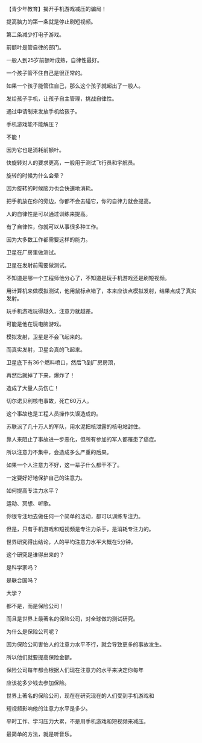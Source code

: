 【青少年教育】揭开手机游戏减压的骗局！



提高脑力的第一条就是停止刷短视频。

第二条减少打电子游戏。



前额叶是管自律的部门。

一般人到25岁前额叶成熟，自律性最好。

一个孩子管不住自己是很正常的。

如果一个孩子能管住自己，那么这个孩子就超出了一般人。



发给孩子手机，让孩子自主管理，挑战自律性。

通过申请制来发放手机给孩子。



手机游戏能不能解压？

不能！

因为它也是消耗前额叶。



快旋转对人的要求更高，一般用于测试飞行员和宇航员。

旋转的时候为什么会晕？

因为旋转的时候脑力也会快速地消耗。



把手机放在你的旁边，你都不会去碰它，你的自律力就会提高。

人的自律性是可以通过训练来提高。

有了自律性，你就可以从事很多种工作。

因为大多数工作都需要这样的能力。



卫星在厂房里做测试。

卫星在发射前需要做测试。

不知道是哪一个工程师他分心了，不知道是玩手机游戏还是刷短视频。

用计算机来做模拟测试，他用鼠标点错了，本来应该点模拟发射，结果点成了真实发射。

玩手机游戏玩得越久，注意力就越差。

可能是他在玩电脑游戏。

模拟发射，卫星是不会飞起来的。

而真实发射，卫星会真的飞起来。

卫星底下有36个燃料喷口，然后飞到厂房房顶，

再然后就掉了下来，爆炸了！

造成了大量人员伤亡！



切尔诺贝利核电事故，死亡60万人。

这个事故也是工程人员操作失误造成的。

苏联派了几十万人的军队，用水泥把核泄露的核电站封住。

靠人来阻止了事故进一步恶化，但所有参加的军人都罹患了癌症。

所以注意力不集中，会造成多么严重的后果。



如果一个人注意力不好，这一辈子什么都干不了。

一定要好好地保护自己的注意力。



如何提高专注力水平？

运动、冥想、听歌。

你很专注地去做任何一个简单的活动，都可以训练专注力。

但是，只有手机游戏和短视频是专注力杀手，是消耗专注力的。



世界研究得出结论，人的平均注意力水平大概在5分钟。

这个研究是谁得出来的？

是科学家吗？

是联合国吗？

大学？

都不是，而是保险公司！

而且是世界上最著名的保险公司，对全球做的测试研究。



为什么是保险公司呢？

因为保险公司害怕人的注意力水平不行，就会导致更多的事故发生。

所以他们就要提高保险金额。

保险公司每年都会根据人们现在注意力的水平来决定你每年

应该花多少钱去参加保险。

世界上著名的保险公司，现在在研究现在的人们受到手机游戏和

短视频影响他的注意力水平是多少。



平时工作、学习压力大累，不是用手机游戏和短视频来减压。

最简单的方法，就是听音乐。





